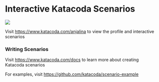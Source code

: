 # Interactive Katacoda Scenarios

[![](http://shields.katacoda.com/katacoda/anjalina/count.svg)](https://www.katacoda.com/anjalina "Get your profile on Katacoda.com")

Visit https://www.katacoda.com/anjalina to view the profile and interactive scenarios

### Writing Scenarios
Visit https://www.katacoda.com/docs to learn more about creating Katacoda scenarios

For examples, visit https://github.com/katacoda/scenario-example
